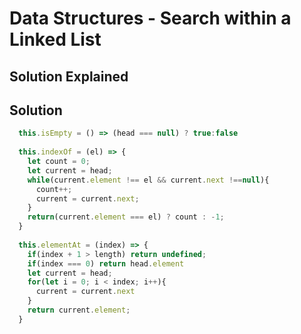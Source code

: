 # Data Structures - Search within a Linked List


## Solution Explained



## Solution
```javascript
  this.isEmpty = () => (head === null) ? true:false
  
  this.indexOf = (el) => {
    let count = 0;
    let current = head;
    while(current.element !== el && current.next !==null){
      count++;
      current = current.next;
    }
    return(current.element === el) ? count : -1;
  }
  
  this.elementAt = (index) => {
    if(index + 1 > length) return undefined;
    if(index === 0) return head.element
    let current = head;
    for(let i = 0; i < index; i++){
      current = current.next
    }
    return current.element;
  }